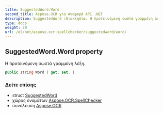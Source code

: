 ```yaml
---
title: SuggestedWord.Word
second_title: Aspose.OCR για Αναφορά API .NET
description: SuggestedWord ιδιοκτησία. Η προτεινόμενη σωστά γραμμένη λέξη.
type: docs
weight: 20
url: /el/net/aspose.ocr.spellchecker/suggestedword/word/
---
```

## SuggestedWord.Word property

Η προτεινόμενη σωστά γραμμένη λέξη.

```csharp
public string Word { get; set; }
```

### Δείτε επίσης

* struct [SuggestedWord](../)
* χώρος ονομάτων [Aspose.OCR.SpellChecker](../../suggestedword/)
* συνέλευση [Aspose.OCR](../../../)


